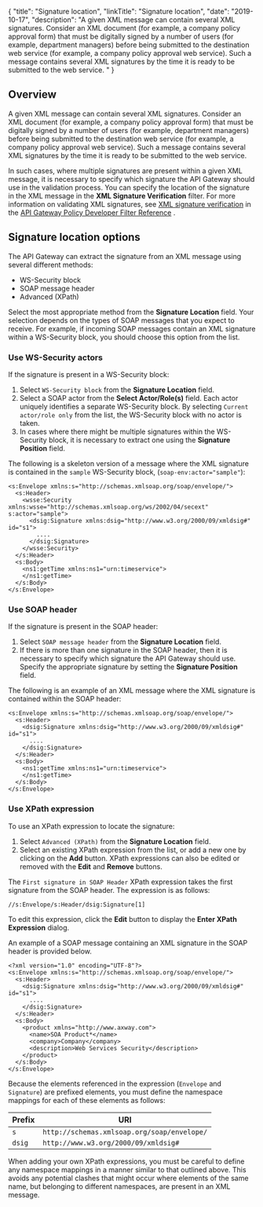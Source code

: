 {
"title": "Signature location",
"linkTitle": "Signature location",
"date": "2019-10-17",
"description": "A given XML message can contain several XML signatures. Consider an XML document (for example, a company policy approval form) that must be digitally signed by a number of users (for example, department managers) before being submitted to the destination web service (for example, a company policy approval web service). Such a message contains several XML signatures by the time it is ready to be submitted to the web service. "
}
﻿
<div id="p_common_sig_location_over">

Overview
--------

A given XML message can contain several XML signatures. Consider an XML document (for example, a company policy approval form) that must be digitally signed by a number of users (for example, department managers) before being submitted to the destination web service (for example, a company policy approval web service). Such a message contains several XML signatures by the time it is ready to be submitted to the web service.

In such cases, where multiple signatures are present within a given XML message, it is necessary to specify which signature the API Gateway should use in the validation process. You can specify the location of the signature in the XML message in the **XML Signature Verification** filter. For more information on validating XML signatures, see
[XML signature verification](/csh?context=526&product=prod-api-gateway-77)
in the
[API Gateway Policy Developer Filter Reference](/bundle/APIGateway_77_PolicyDevFilterReference_allOS_en_HTML5/)
.

</div>

<div id="p_common_sig_location_over_conf">

Signature location options
--------------------------

The API Gateway can extract the signature from an XML message using several different methods:

-   WS-Security block
-   SOAP message header
-   Advanced (XPath)

Select the most appropriate method from the **Signature Location**
field. Your selection depends on the types of SOAP messages that you expect to receive. For example, if incoming SOAP messages contain an XML signature within a WS-Security block, you should choose this option from the list.

<div id="p_common_sig_location_over_conf_actors">

### Use WS-Security actors

If the signature is present in a WS-Security block:

1.  Select `WS-Security block`
    from the **Signature Location**
    field.
2.  Select a SOAP actor from the **Select Actor/Role(s)**
    field. Each actor uniquely identifies a separate WS-Security block. By selecting `Current actor/role only`
    from the list, the WS-Security block with no actor is taken.
3.  In cases where there might be multiple signatures within the WS-Security block, it is necessary to extract one using the **Signature Position**
    field.

The following is a skeleton version of a message where the XML signature is contained in the `sample`
WS-Security block, (`soap-env:actor="sample"`):

    <s:Envelope xmlns:s="http://schemas.xmlsoap.org/soap/envelope/">
      <s:Header>
        <wsse:Security xmlns:wsse="http://schemas.xmlsoap.org/ws/2002/04/secext" s:actor="sample">
          <dsig:Signature xmlns:dsig="http://www.w3.org/2000/09/xmldsig#" id="s1">
            ....
          </dsig:Signature>
        </wsse:Security>
      </s:Header>
      <s:Body>
        <ns1:getTime xmlns:ns1="urn:timeservice">
        </ns1:getTime>
      </s:Body>
    </s:Envelope>

</div>

<div id="p_common_sig_location_over_conf_soap_head">

### Use SOAP header

If the signature is present in the SOAP header:

1.  Select `SOAP message header`
    from the **Signature Location**
    field.
2.  If there is more than one signature in the SOAP header, then it is necessary to specify which signature the API Gateway should use. Specify the appropriate signature by setting the **Signature Position**
    field.

The following is an example of an XML message where the XML signature is contained within the SOAP header:

    <s:Envelope xmlns:s="http://schemas.xmlsoap.org/soap/envelope/">
      <s:Header>
        <dsig:Signature xmlns:dsig="http://www.w3.org/2000/09/xmldsig#" id="s1">
          ....
        </dsig:Signature>
      </s:Header>
      <s:Body>
        <ns1:getTime xmlns:ns1="urn:timeservice">
        </ns1:getTime>
      </s:Body>
    </s:Envelope>

</div>

<div id="p_common_sig_location_over_conf_xpath">

### Use XPath expression

To use an XPath expression to locate the signature:

1.  Select `Advanced (XPath)`
    from the **Signature Location**
    field.
2.  Select an existing XPath expression from the list, or add a new one by clicking on the **Add**
    button. XPath expressions can also be edited or removed with the **Edit**
    and **Remove**
    buttons.

The `First signature in SOAP Header`
XPath expression takes the first signature from the SOAP header. The expression is as follows:

    //s:Envelope/s:Header/dsig:Signature[1]

To edit this expression, click the **Edit**
button to display the **Enter XPath Expression**
dialog.

An example of a SOAP message containing an XML signature in the SOAP header is provided below.

    <?xml version="1.0" encoding="UTF-8"?>
    <s:Envelope xmlns:s="http://schemas.xmlsoap.org/soap/envelope/">
      <s:Header>
        <dsig:Signature xmlns:dsig="http://www.w3.org/2000/09/xmldsig#" id="s1">
          ....
        </dsig:Signature>
      </s:Header>
      <s:Body>
        <product xmlns="http://www.axway.com">
          <name>SOA Product*</name>
          <company>Company</company>
          <description>Web Services Security</description>
        </product>
      </s:Body>
    </s:Envelope>

Because the elements referenced in the expression (`Envelope`
and `Signature`) are prefixed
elements, you must define the namespace mappings for each of these elements as follows:

| Prefix | URI                                         |
|--------|---------------------------------------------|
| `s`    | `http://schemas.xmlsoap.org/soap/envelope/` |
| `dsig` | `http://www.w3.org/2000/09/xmldsig#`        |

When adding your own XPath expressions, you must be careful to define any namespace mappings in a manner similar to that outlined above. This avoids any potential clashes that might occur where elements of the same name, but belonging to different namespaces, are present in an XML message.

</div>

</div>
